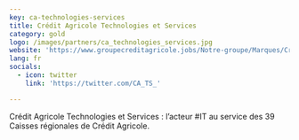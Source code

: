 ```yaml
---
key: ca-technologies-services
title: Crédit Agricole Technologies et Services
category: gold
logo: /images/partners/ca_technologies_services.jpg
website: 'https://www.groupecreditagricole.jobs/Notre-groupe/Marques/Credit-Agricole-Technologies-et-Services'
lang: fr
socials:
  - icon: twitter
    link: 'https://twitter.com/CA_TS_'

---
```


Crédit Agricole Technologies et Services : l’acteur #IT au service des 39 Caisses régionales de Crédit Agricole.